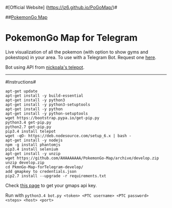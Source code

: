 #[Official Website] (https://jz6.github.io/PoGoMap/)#

##[PokemonGo Map](https://github.com/AHAAAAAAA/PokemonGo-Map/tree/develop)

# PokemonGo Map for Telegram

Live visualization of all the pokemon (with option to show gyms and pokestops) in your area. To use with a Telegram Bot. Request one [here](https://telegram.me/BotFather).

Bot using API from [nickoala's telepot](https://github.com/nickoala/telepot).

---
#Instructions#

```
apt-get update
apt-get install -y build-essential
apt-get install -y python3
apt-get install -y python3-setuptools
apt-get install -y python
apt-get install -y python-setuptools
wget https://bootstrap.pypa.io/get-pip.py
python3.4 get-pip.py
python2.7 get-pip.py
pip3.4 install telepot
wget -qO- https://deb.nodesource.com/setup_6.x | bash -
apt-get install -y nodejs
npm -g install phantomjs
pip3.4 install selenium
apt-get install -y unzip
wget https://github.com/AHAAAAAAA/PokemonGo-Map/archive/develop.zip
unzip develop.zip
cd PkmnGo-Map-forTelegram-develop/
add gmapkey to credentials.json
pip2.7 install --upgrade -r requirements.txt
```

Check [this page](https://github.com/AHAAAAAAA/PokemonGo-Map/wiki/Google-Maps-API:-a-brief-guide-to-your-own-key) to get your gmaps api key.

Run with `python3.4 bot.py <token> <PTC username> <PTC password> <steps> <host> <port>`
